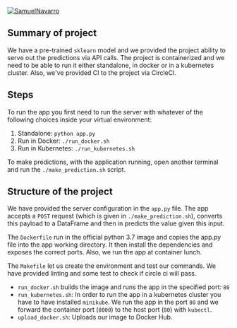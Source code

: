 [![SamuelNavarro](https://circleci.com/gh/SamuelNavarro/project-ml-microservice-kubernetes.svg?style=svg)](https://github.com/SamuelNavarro/project-ml-microservice-kubernetes)

## Summary of project
We have a pre-trained `sklearn` model and we provided the project ability to serve out the predictions via API calls. The project is containerized and we need to be able to run it either standalone, in docker or in a kubernetes cluster. Also, we've provided CI to the project via CircleCI.


## Steps
To run the app you first need to run the server with whatever of the following choices inside your virtual environment:
1. Standalone:  `python app.py`
2. Run in Docker:  `./run_docker.sh`
3. Run in Kubernetes:  `./run_kubernetes.sh`

To make predictions, with the application running, open another terminal and run the `./make_prediction.sh` script.


## Structure of the project

We have provided the server configuration in the `app.py` file. The app accepts a `POST` request (which is given in `./make_prediction.sh`), converts this payload to a DataFrame and then in predicts the value given this input. 

The `Dockerfile` run in the official python 3.7 image and copies the app.py file into the app working directory. It then install the dependencies and exposes the correct ports. Also, we run the app at container lunch.


The `Makefile` let us create the environment and test our commands. We have provided linting and some test to check if circle ci will pass.


- `run_docker.sh` builds the image and runs the app in the specified port: `80`
- `run_kubernetes.sh`: In order to run the app in a kubernetes cluster you have to have installed `minikube`. We run the app in the port `80` and we forward the container port (`8000`) to the host port (`80`) with `kubectl`.
- `upload_docker.sh`: Uploads our image to Docker Hub.



